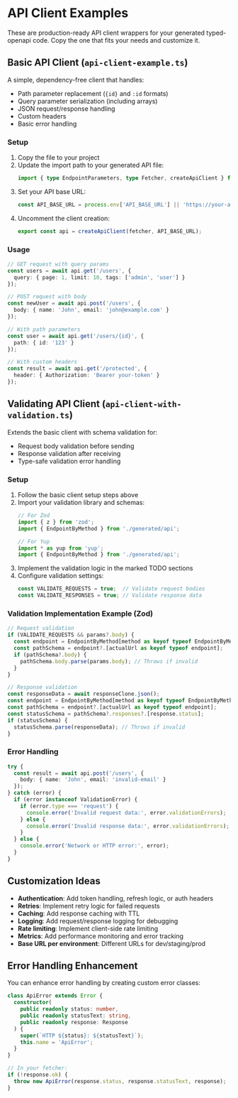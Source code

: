 # API Client Examples

These are production-ready API client wrappers for your generated typed-openapi code. Copy the one that fits your needs and customize it.

## Basic API Client (`api-client-example.ts`)

A simple, dependency-free client that handles:
- Path parameter replacement (`{id}` and `:id` formats)
- Query parameter serialization (including arrays)
- JSON request/response handling
- Custom headers
- Basic error handling

### Setup

1. Copy the file to your project
2. Update the import path to your generated API file:
   ```typescript
   import { type EndpointParameters, type Fetcher, createApiClient } from './generated/api';
   ```
3. Set your API base URL:
   ```typescript
   const API_BASE_URL = process.env['API_BASE_URL'] || 'https://your-api.com';
   ```
4. Uncomment the client creation:
   ```typescript
   export const api = createApiClient(fetcher, API_BASE_URL);
   ```

### Usage

```typescript
// GET request with query params
const users = await api.get('/users', {
  query: { page: 1, limit: 10, tags: ['admin', 'user'] }
});

// POST request with body
const newUser = await api.post('/users', {
  body: { name: 'John', email: 'john@example.com' }
});

// With path parameters
const user = await api.get('/users/{id}', {
  path: { id: '123' }
});

// With custom headers
const result = await api.get('/protected', {
  header: { Authorization: 'Bearer your-token' }
});
```

## Validating API Client (`api-client-with-validation.ts`)

Extends the basic client with schema validation for:
- Request body validation before sending
- Response validation after receiving
- Type-safe validation error handling

### Setup

1. Follow the basic client setup steps above
2. Import your validation library and schemas:
   ```typescript
   // For Zod
   import { z } from 'zod';
   import { EndpointByMethod } from './generated/api';

   // For Yup
   import * as yup from 'yup';
   import { EndpointByMethod } from './generated/api';
   ```
3. Implement the validation logic in the marked TODO sections
4. Configure validation settings:
   ```typescript
   const VALIDATE_REQUESTS = true;  // Validate request bodies
   const VALIDATE_RESPONSES = true; // Validate response data
   ```

### Validation Implementation Example (Zod)

```typescript
// Request validation
if (VALIDATE_REQUESTS && params?.body) {
  const endpoint = EndpointByMethod[method as keyof typeof EndpointByMethod];
  const pathSchema = endpoint?.[actualUrl as keyof typeof endpoint];
  if (pathSchema?.body) {
    pathSchema.body.parse(params.body); // Throws if invalid
  }
}

// Response validation
const responseData = await responseClone.json();
const endpoint = EndpointByMethod[method as keyof typeof EndpointByMethod];
const pathSchema = endpoint?.[actualUrl as keyof typeof endpoint];
const statusSchema = pathSchema?.responses?.[response.status];
if (statusSchema) {
  statusSchema.parse(responseData); // Throws if invalid
}
```

### Error Handling

```typescript
try {
  const result = await api.post('/users', {
    body: { name: 'John', email: 'invalid-email' }
  });
} catch (error) {
  if (error instanceof ValidationError) {
    if (error.type === 'request') {
      console.error('Invalid request data:', error.validationErrors);
    } else {
      console.error('Invalid response data:', error.validationErrors);
    }
  } else {
    console.error('Network or HTTP error:', error);
  }
}
```

## Customization Ideas

- **Authentication**: Add token handling, refresh logic, or auth headers
- **Retries**: Implement retry logic for failed requests
- **Caching**: Add response caching with TTL
- **Logging**: Add request/response logging for debugging
- **Rate limiting**: Implement client-side rate limiting
- **Metrics**: Add performance monitoring and error tracking
- **Base URL per environment**: Different URLs for dev/staging/prod

## Error Handling Enhancement

You can enhance error handling by creating custom error classes:

```typescript
class ApiError extends Error {
  constructor(
    public readonly status: number,
    public readonly statusText: string,
    public readonly response: Response
  ) {
    super(`HTTP ${status}: ${statusText}`);
    this.name = 'ApiError';
  }
}

// In your fetcher:
if (!response.ok) {
  throw new ApiError(response.status, response.statusText, response);
}
```
